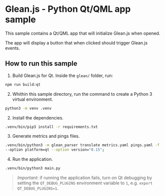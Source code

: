 # Glean.js - Python Qt/QML app sample

This sample contains a Qt/QML app that will initialize Glean.js when opened.

The app will display a button that when clicked should trigger Glean.js events.

## How to run this sample


1. Build Glean.js for Qt. Inside the `glean/` folder, run:

```bash
npm run build:qt
```

2. Whithin this sample directory, run the command to create a Python 3 virtual environment.

```bash
python3 -m venv .venv
```

2. Install the dependencies.

```bash
.venv/bin/pip3 install -r requirements.txt
```

3. Generate metrics and pings files.

```bash
.venv/bin/python3 -m glean_parser translate metrics.yaml pings.yaml -f javascript -o generated \
--option platform=qt --option version="0.15";
```

4. Run the application.

```bash
.venv/bin/python3 main.py
```

> *Important*: if running the application fails, turn on Qt debugging by setting the `QT_DEBUG_PLUGINS` environment variable to `1`, e.g. `export QT_DEBUG_PLUGINS=1`.
